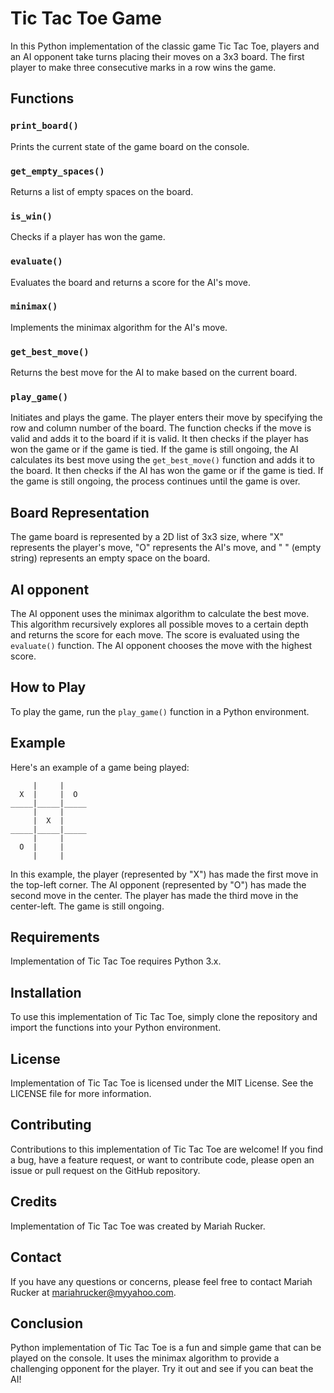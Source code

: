 # Tic Tac Toe Game

In this Python implementation of the classic game Tic Tac Toe, players and an AI opponent take turns placing their moves on a 3x3 board. The first player to make three consecutive marks in a row wins the game.

## Functions

### `print_board()`

Prints the current state of the game board on the console.

### `get_empty_spaces()`

Returns a list of empty spaces on the board.

### `is_win()`

Checks if a player has won the game.

### `evaluate()`

Evaluates the board and returns a score for the AI's move.

### `minimax()`

Implements the minimax algorithm for the AI's move.

### `get_best_move()`

Returns the best move for the AI to make based on the current board.

### `play_game()`

Initiates and plays the game. The player enters their move by specifying the row and column number of the board. The function checks if the move is valid and adds it to the board if it is valid. It then checks if the player has won the game or if the game is tied. If the game is still ongoing, the AI calculates its best move using the `get_best_move()` function and adds it to the board. It then checks if the AI has won the game or if the game is tied. If the game is still ongoing, the process continues until the game is over.

## Board Representation

The game board is represented by a 2D list of 3x3 size, where "X" represents the player's move, "O" represents the AI's move, and " " (empty string) represents an empty space on the board.

## AI opponent

The AI opponent uses the minimax algorithm to calculate the best move. This algorithm recursively explores all possible moves to a certain depth and returns the score for each move. The score is evaluated using the `evaluate()` function. The AI opponent chooses the move with the highest score.

## How to Play

To play the game, run the `play_game()` function in a Python environment.

## Example

Here's an example of a game being played:

```
     |     |
  X  |     |  O
_____|_____|_____
     |     |
     |  X  |
_____|_____|_____
     |     |
  O  |     |
     |     |
```

In this example, the player (represented by "X") has made the first move in the top-left corner. The AI opponent (represented by "O") has made the second move in the center. The player has made the third move in the center-left. The game is still ongoing.

## Requirements

Implementation of Tic Tac Toe requires Python 3.x.

## Installation

To use this implementation of Tic Tac Toe, simply clone the repository and import the functions into your Python environment.

## License

Implementation of Tic Tac Toe is licensed under the MIT License. See the LICENSE file for more information.

## Contributing

Contributions to this implementation of Tic Tac Toe are welcome! If you find a bug, have a feature request, or want to contribute code, please open an issue or pull request on the GitHub repository.

## Credits

Implementation of Tic Tac Toe was created by Mariah Rucker.

## Contact

If you have any questions or concerns, please feel free to contact Mariah Rucker at mariahrucker@myyahoo.com.

## Conclusion

Python implementation of Tic Tac Toe is a fun and simple game that can be played on the console. It uses the minimax algorithm to provide a challenging opponent for the player. Try it out and see if you can beat the AI!
